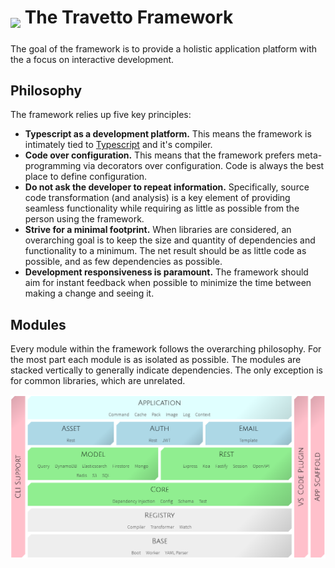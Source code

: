 <!-- This file was generated by @travetto/doc and should not be modified directly -->
<!-- Please modify https://github.com/travetto/travetto/tree/main/related/overview/DOC.ts and execute "npx trv doc" to rebuild -->

<h1>   
  <sub><img src="./docs/images/logo.png" height="40"></sub>
  The Travetto Framework
</h1>

The goal of the framework is to provide a holistic application platform with the a focus on interactive development.

## Philosophy
The framework relies up five key principles:
   
   *  **Typescript as a development platform.**  This means the framework is intimately tied to [Typescript](https://typescriptlang.org) and it's compiler.
   *  **Code over configuration.** This means that the framework prefers meta-programming via decorators over configuration.  Code is always the best place to define configuration.
   *  **Do not ask the developer to repeat information.** Specifically, source code transformation (and analysis) is a key element of providing seamless functionality while requiring as little as possible from the person using the framework.
   *  **Strive for a minimal footprint.** When libraries are considered, an overarching goal is to keep the size and quantity of dependencies and functionality to a minimum.  The net result should be as little code as possible, and as few dependencies as possible.
   *  **Development responsiveness is paramount.** The framework should aim for instant feedback when possible to minimize the time between making a change and seeing it.

## Modules
Every module within the framework follows the overarching philosophy.  For the most part each module is as isolated as possible.  The modules are stacked vertically to generally indicate dependencies.  The only exception is for common libraries, which are unrelated.

![Module Layout](./docs/images/modules.png)

